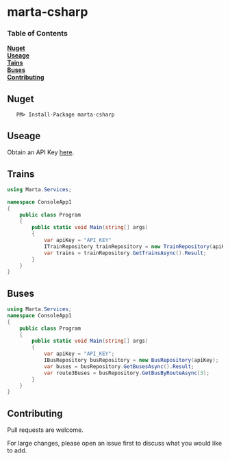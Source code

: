 # marta-csharp

### Table of Contents
**[Nuget](#nuget)**<br>
**[Useage](#useage)**<br>
**[Tains](#trains)**<br>
**[Buses](#buses)**<br>
**[Contributing](#contributing)**<br>


## Nuget

 ```
    PM> Install-Package marta-csharp
```


## Useage
Obtain an API Key [here](https://www.itsmarta.com/developer-reg-rtt.aspx).


## Trains
```csharp
using Marta.Services;

namespace ConsoleApp1
{
    public class Program
    {
        public static void Main(string[] args)
        {
            var apiKey = "API_KEY"
            ITrainRepository trainRepository = new TrainRepository(apiKey);
            var trains = trainRepository.GetTrainsAsync().Result;
        }
    }
}
```

## Buses
```csharp
using Marta.Services;
namespace ConsoleApp1
{
    public class Program
    {
        public static void Main(string[] args)
        {
            var apiKey = "API_KEY";
            IBusRepository busRepository = new BusRepository(apiKey);
            var buses = busRepository.GetBusesAsync().Result;
            var route3Buses = busRepository.GetBusByRouteAsync(3);
        }
    }
}
```

## Contributing

Pull requests are welcome. 

For large changes, please open an issue first to discuss what you would like to add.
